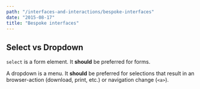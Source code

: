 ```yaml
---
path: "/interfaces-and-interactions/bespoke-interfaces"
date: "2015-08-17"
title: "Bespoke interfaces"
---
```


## Select vs Dropdown

`select` is a form element. It **should** be preferred for forms.

A dropdown is a menu. It **should** be preferred for selections that result in an browser-action (download, print, etc.) or navigation change (`<a>`).
